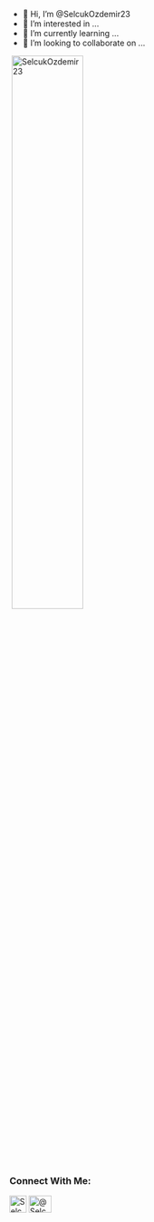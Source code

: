 - 👋 Hi, I’m @SelcukOzdemir23
- 👀 I’m interested in ...
- 🌱 I’m currently learning ...
- 💞️ I’m looking to collaborate on ...


<p>&nbsp;<img align="center" src="https://github-readme-stats.vercel.app/api?username=SelcukOzdemir23&show_icons=true&theme=dark&locale=en" alt="SelcukOzdemir23" width="50%" /></p>

<h3 align="left">Connect With Me:</h3>
<p align="left">
<a href="https://www.linkedin.com/in/muserref-selcuk-ozdemir/" target="blank"><img align="center" src="![image](https://github.com/SelcukOzdemir23/SelcukOzdemir23/assets/72154925/836fcb0e-4c57-4d88-a074-72ad027f9e53)
=" alt="SelcukOzdemir23" height="30" width="30" /></a>
<a href="[https://medium.com/@eminsaygi](https://medium.com/@muserrefselcuk)" target="blank"><img align="center" src="https://cdn.jsdelivr.net/npm/simple-icons@3.0.1/icons/medium.svg" alt="@SelcukOzdemir23" height="30" width="40" /></a>
</p>

